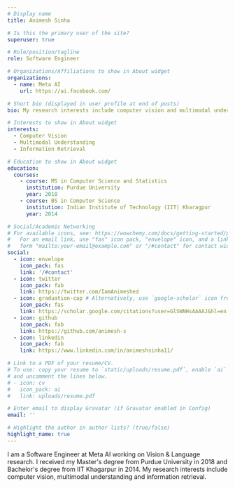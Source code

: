 ```yaml
---
# Display name
title: Animesh Sinha

# Is this the primary user of the site?
superuser: true

# Role/position/tagline
role: Software Engineer

# Organizations/Affiliations to show in About widget
organizations:
  - name: Meta AI
    url: https://ai.facebook.com/

# Short bio (displayed in user profile at end of posts)
bio: My research interests include computer vision and multimodal understanding.

# Interests to show in About widget
interests:
  - Computer Vision
  - Multimodal Understanding
  - Information Retrieval

# Education to show in About widget
education:
  courses:
    - course: MS in Computer Science and Statistics
      institution: Purdue University
      year: 2018
    - course: BS in Computer Science
      institution: Indian Institute of Technology (IIT) Kharagpur
      year: 2014

# Social/Academic Networking
# For available icons, see: https://wowchemy.com/docs/getting-started/page-builder/#icons
#   For an email link, use "fas" icon pack, "envelope" icon, and a link in the
#   form "mailto:your-email@example.com" or "/#contact" for contact widget.
social:
  - icon: envelope
    icon_pack: fas
    link: '/#contact'
  - icon: twitter
    icon_pack: fab
    link: https://twitter.com/IamAnimeshed
  - icon: graduation-cap # Alternatively, use `google-scholar` icon from `ai` icon pack
    icon_pack: fas
    link: https://scholar.google.com/citations?user=GlSWNHsAAAAJ&hl=en
  - icon: github
    icon_pack: fab
    link: https://github.com/animesh-s
  - icon: linkedin
    icon_pack: fab
    link: https://www.linkedin.com/in/animeshsinha11/

# Link to a PDF of your resume/CV.
# To use: copy your resume to `static/uploads/resume.pdf`, enable `ai` icons in `params.toml`,
# and uncomment the lines below.
# - icon: cv
#   icon_pack: ai
#   link: uploads/resume.pdf

# Enter email to display Gravatar (if Gravatar enabled in Config)
email: ''

# Highlight the author in author lists? (true/false)
highlight_name: true
---
```


I am a Software Engineer at Meta AI working on Vision & Language research. I received my Master's degree from Purdue University in 2018 and Bachelor's degree from IIT Khagarpur in 2014. My research interests include computer vision, multimodal understanding and information retrieval.
